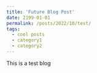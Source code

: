 ```yaml
---
title: 'Future Blog Post'
date: 2199-01-01
permalink: /posts/2022/10/test/
tags:
  - cool posts
  - category1
  - category2
---
```


This is a test blog
